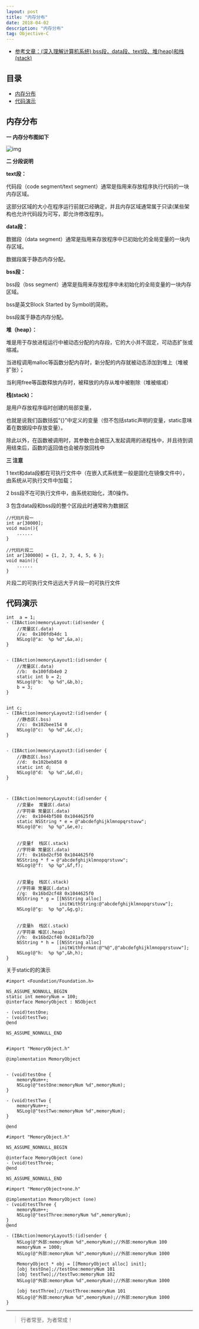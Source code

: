 ```yaml
---
layout: post
title: "内存分布"
date: 2018-04-02
description: "内存分布"
tag: Objective-C
---
```



- [参考文章：(深入理解计算机系统) bss段，data段、text段、堆(heap)和栈(stack)](https://www.cnblogs.com/yanghong-hnu/p/4705755.html)




## 目录
- [内存分布](#content1)   
- [代码演示](#content2)   



<!-- ************************************************ -->
## <a id="content1">内存分布</a>

**一 内存分布图如下**

<img src="/images/underlying/other2.png" alt="img">


**二 分段说明**

**text段：**

代码段（code segment/text segment）通常是指用来存放程序执行代码的一块内存区域。

这部分区域的大小在程序运行前就已经确定，并且内存区域通常属于只读(某些架构也允许代码段为可写，即允许修改程序)。


**data段：**

数据段（data segment）通常是指用来存放程序中已初始化的全局变量的一块内存区域。

数据段属于静态内存分配。


**bss段：**

bss段（bss segment）通常是指用来存放程序中未初始化的全局变量的一块内存区域。

bss是英文Block Started by Symbol的简称。

bss段属于静态内存分配。


**堆（heap）：**

堆是用于存放进程运行中被动态分配的内存段，它的大小并不固定，可动态扩张或缩减。

当进程调用malloc等函数分配内存时，新分配的内存就被动态添加到堆上（堆被扩张）；

当利用free等函数释放内存时，被释放的内存从堆中被剔除（堆被缩减）


**栈(stack)：**

是用户存放程序临时创建的局部变量，

也就是说我们函数括弧“{}”中定义的变量（但不包括static声明的变量，static意味着在数据段中存放变量）。

除此以外，在函数被调用时，其参数也会被压入发起调用的进程栈中，并且待到调用结束后，函数的返回值也会被存放回栈中


**三 注意**

1 text和data段都在可执行文件中（在嵌入式系统里一般是固化在镜像文件中），由系统从可执行文件中加载；

2 bss段不在可执行文件中，由系统初始化，清0操作。

3 包含data段和bss段的整个区段此时通常称为数据区

```
//代码片段一
int ar[30000];
void main(){
    ......
}
```

```
//代码片段二
int ar[300000] = {1, 2, 3, 4, 5, 6 };
void main(){
    ......
}
```

片段二的可执行文件远远大于片段一的可执行文件


<!-- ************************************************ -->
## <a id="content2"></a>代码演示

```
int  a = 1;
- (IBAction)memoryLayout:(id)sender {
    //常量区(.data)
    //a:  0x100fdb4dc 1
    NSLog(@"a:  %p %d",&a,a);
}


- (IBAction)memoryLayout1:(id)sender {
    //常量区(.data)
    //b:  0x100fdb4e0 2
    static int b = 2;
    NSLog(@"b:  %p %d",&b,b);
    b = 3;
}


int c;
- (IBAction)memoryLayout2:(id)sender {
    //静态区(.bss)
    //c:  0x102bee154 0
    NSLog(@"c:  %p %d",&c,c);
}


- (IBAction)memoryLayout3:(id)sender {
    //静态区(.bss)
    //d:  0x102beb858 0
    static int d;
    NSLog(@"d:  %p %d",&d,d);
}



- (IBAction)memoryLayout4:(id)sender {
    //变量e  常量区(.data)
    //字符串 常量区(.data)
    //e:  0x1044bf508 0x1044625f0
    static NSString * e = @"abcdefghijklmnopqrstuvw";
    NSLog(@"e:  %p %p",&e,e);
    
    
    //变量f  栈区(.stack)
    //字符串 常量区(.data)
    //f:  0x16bd2cf50 0x1044625f0
    NSString * f = @"abcdefghijklmnopqrstuvw";
    NSLog(@"f:  %p %p",&f,f);
    
    
    //变量g  栈区(.stack)
    //字符串 常量区(.data)
    //g:  0x16bd2cf48 0x1044625f0
    NSString * g = [[NSString alloc]
                    initWithString:@"abcdefghijklmnopqrstuvw"];
    NSLog(@"g:  %p %p",&g,g);
    
    
    //变量h  栈区(.stack)
    //字符串 堆区(.heap)
    //h:  0x16bd2cf40 0x281afb720
    NSString * h = [[NSString alloc]
                    initWithFormat:@"%@",@"abcdefghijklmnopqrstuvw"];
    NSLog(@"h:  %p %p",&h,h);
}

```

关于static的的演示

```
#import <Foundation/Foundation.h>

NS_ASSUME_NONNULL_BEGIN
static int memoryNum = 100;
@interface MemoryObject : NSObject

- (void)testOne;
- (void)testTwo;
@end

NS_ASSUME_NONNULL_END


#import "MemoryObject.h"

@implementation MemoryObject


- (void)testOne {
    memoryNum++;
    NSLog(@"testOne:memoryNum %d",memoryNum);
}

- (void)testTwo {
    memoryNum++;
    NSLog(@"testTwo:memoryNum %d",memoryNum);
}

@end

```

```
#import "MemoryObject.h"

NS_ASSUME_NONNULL_BEGIN

@interface MemoryObject (one)
- (void)testThree;
@end

NS_ASSUME_NONNULL_END

#import "MemoryObject+one.h"

@implementation MemoryObject (one)
- (void)testThree {
    memoryNum++;
    NSLog(@"testThree:memoryNum %d",memoryNum);
}
@end

```


```
- (IBAction)memoryLayout5:(id)sender {
    NSLog(@"外部:memoryNum %d",memoryNum);//外部:memoryNum 100
    memoryNum = 1000;
    NSLog(@"外部:memoryNum %d",memoryNum);//外部:memoryNum 1000

    MemoryObject * obj = [[MemoryObject alloc] init];
    [obj testOne];//testOne:memoryNum 101
    [obj testTwo];//testTwo:memoryNum 102
    NSLog(@"外部:memoryNum %d",memoryNum);//外部:memoryNum 1000
    
    [obj testThree];//testThree:memoryNum 101
    NSLog(@"外部:memoryNum %d",memoryNum);//外部:memoryNum 1000
}
```



----------
>  行者常至，为者常成！


